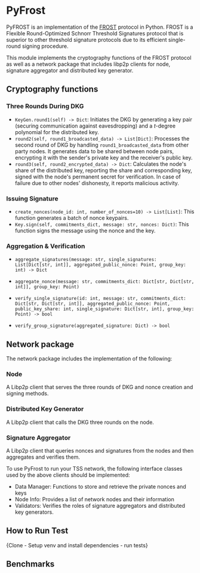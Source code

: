 # PyFrost

PyFROST is an implementation of the [FROST](https://eprint.iacr.org/2020/852.pdf) protocol in Python. FROST is a Flexible Round-Optimized Schnorr Threshold Signatures protocol that is superior to other threshold signature protocols due to its efficient single-round signing procedure.

This module implements the cryptography functions of the FROST protocol as well as a network package that includes libp2p clients for node, signature aggregator and distributed key generator.

## Cryptography functions

### Three Rounds During DKG

- `KeyGen.round1(self) -> Dict`: Initiates the DKG by generating a key pair (securing communication against eavesdropping) and a $t$-degree polynomial for the distributed key.
- `round2(self, round1_broadcasted_data) -> List[Dict]`: Processes the second round of DKG by handling `round1_broadcasted_data` from other party nodes. It generates data to be shared between node pairs, encrypting it with the sender's private key and the receiver's public key.
- `round3(self, round2_encrypted_data) -> Dict`: Calculates the node's share of the distributed key, reporting the share and corresponding key, signed with the node's permanent secret for verification. In case of failure due to other nodes' dishonesty, it reports malicious activity.

### Issuing Signature

- `create_nonces(node_id: int, number_of_nonces=10) -> List[List]`: This function generates a batch of nonce keypairs.
- `Key.sign(self, commitments_dict, message: str, nonces: Dict)`: This function signs the message using the nonce and the key.
   
### Aggregation & Verification

- `aggregate_signatures(message: str, single_signatures: List[Dict[str, int]], aggregated_public_nonce: Point, group_key: int) -> Dict`
- `aggregate_nonce(message: str, commitments_dict: Dict[str, Dict[str, int]], group_key: Point)`

- `verify_single_signature(id: int, message: str, commitments_dict: Dict[str, Dict[str, int]], aggregated_public_nonce: Point,
                            public_key_share: int, single_signature: Dict[str, int], group_key: Point) -> bool`
- `verify_group_signature(aggregated_signature: Dict) -> bool`


## Network package

The network package includes the implementation of the following:

### Node
A Libp2p client that serves the three rounds of DKG and nonce creation and signing methods.

### Distributed Key Generator
A Libp2p client that calls the DKG three rounds on the node.

### Signature Aggregator
A Libp2p client that queries nonces and signatures from the nodes and then aggregates and verifies them.

To use PyFrost to run your TSS network, the following interface classes used by the above clients should be implemented:
- Data Manager: Functions to store and retrieve the private nonces and keys 
- Node Info: Provides a list of network nodes and their information
- Validators: Verifies the roles of signature aggregators and distributed key generators.

## How to Run Test
{Clone - Setup venv and install dependencies - run tests}


## Benchmarks
